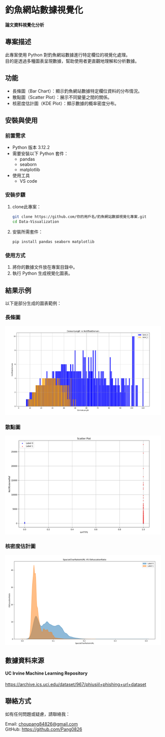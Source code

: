 # 釣魚網站數據視覺化
**論文資料視覺化分析**

## 專案描述
此專案使用 Python 對釣魚網站數據進行特定欄位的視覺化處理。  
目的是透過多種圖表呈現數據，幫助使用者更直觀地理解和分析數據。

## 功能
- 長條圖（Bar Chart）：顯示釣魚網站數據特定欄位資料的分布情況。
- 散點圖（Scatter Plot）：展示不同變量之間的關係。
- 核密度估計圖（KDE Plot）：顯示數據的概率密度分布。

## 安裝與使用
### 前置需求
- Python 版本 3.12.2
- 需要安裝以下 Python 套件：
  - pandas
  - seaborn
  - matplotlib
- 使用工具
  - VS code

### 安裝步驟
1. clone此專案：
    ```bash
    git clone https://github.com/你的用戶名/釣魚網站數據視覺化專案.git
    cd Data-Visualization
    ```
2. 安裝所需套件：
    ```bash
    pip install pandas seaborn matplotlib
    ```

### 使用方式
1. 將你的數據文件放在專案目錄中。
2. 執行 Python 生成視覺化圖表。

## 結果示例
以下是部分生成的圖表範例：

### 長條圖
![image](https://github.com/Pang0826/Data-Visualization/blob/main/Bar-chart.png)  

### 散點圖
![image](https://github.com/Pang0826/Data-Visualization/blob/main/Scatter-Plot.png)  

### 核密度估計圖
![image](https://github.com/Pang0826/Data-Visualization/blob/main/KDE-Plot.png)  

## 數據資料來源
#### UC Irvine Machine Learning Repository  
<https://archive.ics.uci.edu/dataset/967/phiusiil+phishing+url+dataset>

## 聯絡方式
如有任何問題或疑慮，請聯絡我：

Email: choupang84826@gmail.com  
GitHub: https://github.com/Pang0826
